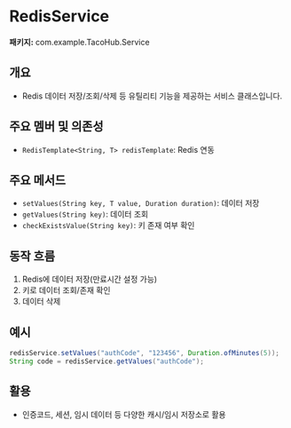 # RedisService

**패키지:** com.example.TacoHub.Service

## 개요
- Redis 데이터 저장/조회/삭제 등 유틸리티 기능을 제공하는 서비스 클래스입니다.

## 주요 멤버 및 의존성
- `RedisTemplate<String, T> redisTemplate`: Redis 연동

## 주요 메서드
- `setValues(String key, T value, Duration duration)`: 데이터 저장
- `getValues(String key)`: 데이터 조회
- `checkExistsValue(String key)`: 키 존재 여부 확인

## 동작 흐름
1. Redis에 데이터 저장(만료시간 설정 가능)
2. 키로 데이터 조회/존재 확인
3. 데이터 삭제

## 예시
```java
redisService.setValues("authCode", "123456", Duration.ofMinutes(5));
String code = redisService.getValues("authCode");
```

## 활용
- 인증코드, 세션, 임시 데이터 등 다양한 캐시/임시 저장소로 활용
